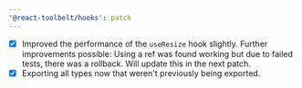 ```yaml
---
'@react-toolbelt/hooks': patch
---
```


- [x] Improved the performance of the `useResize` hook slightly. Further improvements possible: Using a ref was found working but due to failed tests, there was a rollback. Will update this in the next patch.
- [x] Exporting all types now that weren't previously being exported.
